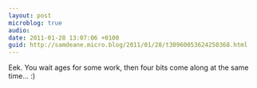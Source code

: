 ```yaml
---
layout: post
microblog: true
audio: 
date: 2011-01-28 13:07:06 +0100
guid: http://samdeane.micro.blog/2011/01/28/t30960053624250368.html
---
```

Eek. You wait ages for some work, then four bits come along at the same time… :)
